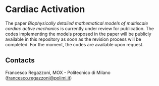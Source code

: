 # Cardiac Activation

The paper *Biophysically detailed mathematical models of multiscale cardiac active mechanics* is currently under review for publication. 
The codes implementing the models proposed in the paper will be publicly available in this repository as soon as the revision process will be completed.
For the moment, the codes are available upon request.

## Contacts

Francesco Regazzoni, MOX - Politecnico di Milano (<francesco.regazzoni@polimi.it>)
